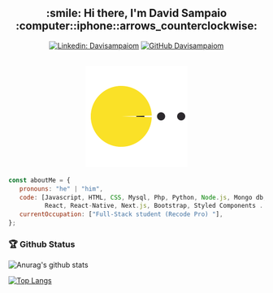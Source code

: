 <h2 align="center">:smile: Hi there, I'm David Sampaio :computer::iphone::arrows_counterclockwise: </h2>

<div align="center">
	
[![Linkedin: Davisampaiom](https://img.shields.io/badge/-davisampaiom-blue?style=flat-square&logo=Linkedin&logoColor=white&link=https://www.linkedin.com/in/davi-sampaio-0b7b0a69//)](https://www.linkedin.com/in/davi-sampaio-0b7b0a69//)
[![GitHub Davisampaiom](https://img.shields.io/github/followers/Davisampaiom?label=follow&style=social)](https://github.com/Davisampaiom)
	
</div>


<div align="center">
	<br>
	<img src="https://raw.githubusercontent.com/Aniket965/Aniket965/master/pacman.svg?sanitize=true" width="200" height="200">
	<br>
</div>
<div>

```javascript
const aboutMe = {
   pronouns: "he" | "him",
   code: [Javascript, HTML, CSS, Mysql, Php, Python, Node.js, Mongo db,
          React, React-Native, Next.js, Bootstrap, Styled Components ...],
   currentOccupation: ["Full-Stack student (Recode Pro) "],
};
```
</div>



<div> 	
	
### 🏆 Github Status
![Anurag's github stats](https://github-readme-stats.vercel.app/api?username=Davisampaiom&show_icons=true&theme=dracula)

[![Top Langs](https://github-readme-stats.vercel.app/api/top-langs/?username=anuraghazra&layout=compact&show_icons=true&theme=dracula)](https://github.com/anuraghazra/github-readme-stats)

</div>
